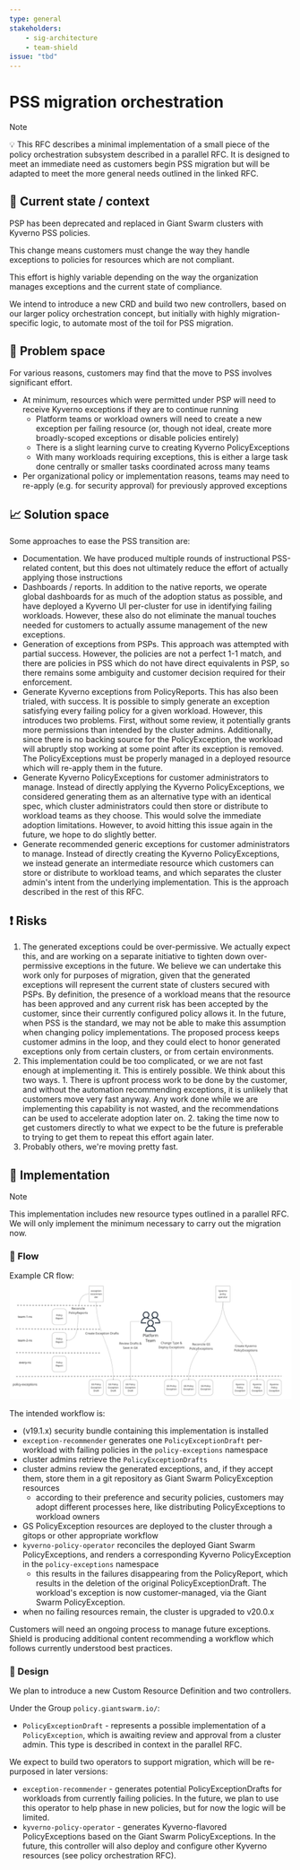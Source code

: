 ```yaml
---
type: general
stakeholders:
    - sig-architecture
    - team-shield
issue: "tbd"
---
```


# PSS migration orchestration

> [!NOTE]
> :bulb: This RFC describes a minimal implementation of a small piece of the policy orchestration subsystem described in a parallel RFC. It is designed to meet an immediate need as customers begin PSS migration but will be adapted to meet the more general needs outlined in the linked RFC.

## :beginner: Current state / context

PSP has been deprecated and replaced in Giant Swarm clusters with Kyverno PSS policies.

This change means customers must change the way they handle exceptions to policies for resources which are not compliant.

This effort is highly variable depending on the way the organization manages exceptions and the current state of compliance.

We intend to introduce a new CRD and build two new controllers, based on our larger policy orchestration concept, but initially with highly migration-specific logic, to automate most of the toil for PSS migration.

## :triangular_flag_on_post: Problem space

For various reasons, customers may find that the move to PSS involves significant effort.

- At minimum, resources which were permitted under PSP will need to receive Kyverno exceptions if they are to continue running
  - Platform teams or workload owners will need to create a new exception per failing resource (or, though not ideal, create more broadly-scoped exceptions or disable policies entirely)
  - There is a slight learning curve to creating Kyverno PolicyExceptions
  - With many workloads requiring exceptions, this is either a large task done centrally or smaller tasks coordinated across many teams
- Per organizational policy or implementation reasons, teams may need to re-apply (e.g. for security approval) for previously approved exceptions

## 📈  Solution space

Some approaches to ease the PSS transition are:

- Documentation. We have produced multiple rounds of instructional PSS-related content, but this does not ultimately reduce the effort of actually applying those instructions
- Dashboards / reports. In addition to the native reports, we operate global dashboards for as much of the adoption status as possible, and have deployed a Kyverno UI per-cluster for use in identifying failing workloads. However, these also do not eliminate the manual touches needed for customers to actually assume management of the new exceptions.
- Generation of exceptions from PSPs. This approach was attempted with partial success. However, the policies are not a perfect 1-1 match, and there are policies in PSS which do not have direct equivalents in PSP, so there remains some ambiguity and customer decision required for their enforcement.
- Generate Kyverno exceptions from PolicyReports. This has also been trialed, with success. It is possible to simply generate an exception satisfying every failing policy for a given workload. However, this introduces two problems. First, without some review, it potentially grants more permissions than intended by the cluster admins. Additionally, since there is no backing source for the PolicyException, the workload will abruptly stop working at some point after its exception is removed. The PolicyExceptions must be properly managed in a deployed resource which will re-apply them in the future.
- Generate Kyverno PolicyExceptions for customer administrators to manage. Instead of directly applying the Kyverno PolicyExceptions, we considered generating them as an alternative type with an identical spec, which cluster administrators could then store or distribute to workload teams as they choose. This would solve the immediate adoption limitations. However, to avoid hitting this issue again in the future, we hope to do slightly better.
- Generate recommended generic exceptions for customer administrators to manage. Instead of directly creating the Kyverno PolicyExceptions, we instead generate an intermediate resource which customers can store or distribute to workload teams, and which separates the cluster admin's intent from the underlying implementation. This is the approach described in the rest of this RFC.

## :exclamation: Risks

1. The generated exceptions could be over-permissive. We actually expect this, and are working on a separate initiative to tighten down over-permissive exceptions in the future. We believe we can undertake this work only for purposes of migration, given that the generated exceptions will represent the current state of clusters secured with PSPs. By definition, the presence of a workload means that the resource has been approved and any current risk has been accepted by the customer, since their currently configured policy allows it. In the future, when PSS is the standard, we may not be able to make this assumption when changing policy implementations. The proposed process keeps customer admins in the loop, and they could elect to honor generated exceptions only from certain clusters, or from certain environments.
2. This implementation could be too complicated, or we are not fast enough at implementing it. This is entirely possible. We think about this two ways. 1. There is upfront process work to be done by the customer, and without the automation recommending exceptions, it is unlikely that customers move very fast anyway. Any work done while we are implementing this capability is not wasted, and the recommendations can be used to accelerate adoption later on. 2. taking the time now to get customers directly to what we expect to be the future is preferable to trying to get them to repeat this effort again later.
3. Probably others, we're moving pretty fast.

## :feet: Implementation

> [!NOTE]
> This implementation includes new resource types outlined in a parallel RFC. We will only implement the minimum necessary to carry out the migration now.

### :small_blue_diamond: Flow

Example CR flow:
![PSS orchestration diagram](pss-orchestration.jpg)

The intended workflow is:

- (v19.1.x) security bundle containing this implementation is installed
- `exception-recommender` generates one `PolicyExceptionDraft` per-workload with failing policies in the `policy-exceptions` namespace
- cluster admins retrieve the `PolicyExceptionDrafts`
- cluster admins review the generated exceptions, and, if they accept them, store them in a git repository as Giant Swarm PolicyException resources
  - according to their preference and security policies, customers may adopt different processes here, like distributing PolicyExceptions to workload owners
- GS PolicyException resources are deployed to the cluster through a gitops or other appropriate workflow
- `kyverno-policy-operator` reconciles the deployed Giant Swarm PolicyExceptions, and renders a corresponding Kyverno PolicyException in the `policy-exceptions` namespace
  - this results in the failures disappearing from the PolicyReport, which results in the deletion of the original PolicyExceptionDraft. The workload's exception is now customer-managed, via the Giant Swarm PolicyException.
- when no failing resources remain, the cluster is upgraded to v20.0.x

Customers will need an ongoing process to manage future exceptions. Shield is producing additional content recommending a workflow which follows currently understood best practices.

### :small_blue_diamond: Design

We plan to introduce a new Custom Resource Definition and two controllers.

Under the Group `policy.giantswarm.io/`:

- `PolicyExceptionDraft` - represents a possible implementation of a `PolicyException`, which is awaiting review and approval from a cluster admin. This type is described in context in the parallel RFC.

We expect to build two operators to support migration, which will be re-purposed in later versions:

- `exception-recommender` - generates potential PolicyExceptionDrafts for workloads from currently failing policies. In the future, we plan to use this operator to help phase in new policies, but for now the logic will be limited.
- `kyverno-policy-operator` - generates Kyverno-flavored PolicyExceptions based on the Giant Swarm PolicyExceptions. In the future, this controller will also deploy and configure other Kyverno resources (see policy orchestration RFC).
